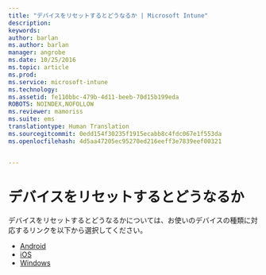 ```yaml
---
title: "デバイスをリセットするとどうなるか | Microsoft Intune"
description: 
keywords: 
author: barlan
ms.author: barlan
manager: angrobe
ms.date: 10/25/2016
ms.topic: article
ms.prod: 
ms.service: microsoft-intune
ms.technology: 
ms.assetid: fe110bbc-479b-4d11-beeb-70d15b199eda
ROBOTS: NOINDEX,NOFOLLOW
ms.reviewer: mamoriss
ms.suite: ems
translationtype: Human Translation
ms.sourcegitcommit: 0edd154f30235f1915ecabb8c4fdc067e1f553da
ms.openlocfilehash: 4d5aa47205ec95270ed216eeff3e7839eef00321


---
```



# デバイスをリセットするとどうなるか

デバイスをリセットするとどうなるかについては、お使いのデバイスの種類に対応するリンクを以下から選択してください。

- [Android](what-happens-if-you-reset-your-device-using-the-company-portal-android.md)
- [iOS](what-happens-if-you-reset-your-device-using-the-company-portal-ios.md)
- [Windows](what-happens-if-you-reset-your-device-using-the-company-portal-windows.md)



<!--HONumber=Oct16_HO3-->


